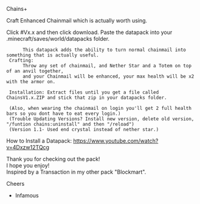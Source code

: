Chains+
     
   Craft Enhanced Chainmail which is actually worth using.
   
   Click #Vx.x and then click download.
   Paste the datapack into your .minecraft/saves/world/datapacks folder.
     
          This datapack adds the ability to turn normal chainmail into something that is actually useful.
     Crafting:
          Throw any set of chainmail, and Nether Star and a Totem on top of an anvil together,
          and your Chainmail will be enhanced, your max health will be x2 with the armor on.  
     
     Installation: Extract files until you get a file called ChainsV1.x.ZIP and stick that zip in your datapacks folder.
     
     (Also, when wearing the chainmail on login you'll get 2 full health bars so you dont have to eat every login.)
     (Trouble Updating Versions? Install new version, delete old version, "/funtion chains:uninstall" and then "/reload")
     (Version 1.1- Used end crystal instead of nether star.)
     
How to Install a Datapack:
https://www.youtube.com/watch?v=4Dxzw12TQcg

Thank you for checking out the pack!  
I hope you enjoy!  
Inspired by a Transaction in my other pack "Blockmart".

Cheers  
- Infamous
